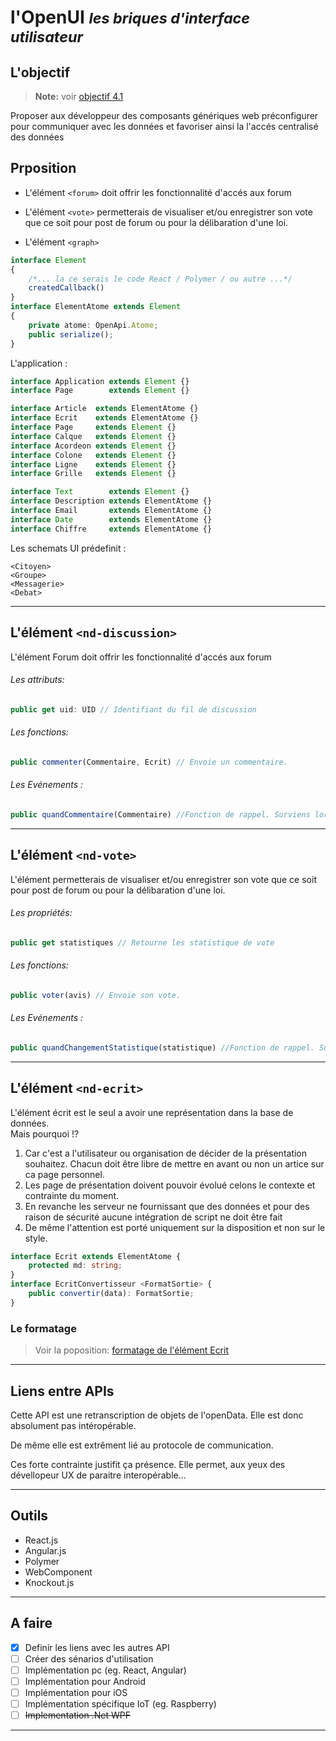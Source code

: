 
l'OpenUI
<small>*les briques d'interface utilisateur*</small>
===

## L'objectif

> **Note:** voir [objectif 4.1](../../CDF.md)

Proposer aux développeur des composants génériques web
préconfigurer pour communiquer avec les données et favoriser
ainsi la l'accés centralisé des données

## Prposition

- L'élément ```<forum>``` doit offrir les fonctionnalité
 d'accés aux forum

- L'élément ```<vote>``` permetterais de visualiser et/ou
  enregistrer son vote que ce soit pour post de forum ou
  pour la délibaration d'une loi.

- L'élément ```<graph>```

```typescript
interface Element
{
    /*... la ce serais le code React / Polymer / ou autre ...*/
    createdCallback()
}
interface ElementAtome extends Element
{
    private atome: OpenApi.Atome;
    public serialize();
}
```

L'application :

```typescript
interface Application extends Element {}
interface Page        extends Element {}
```

```typescript
interface Article  extends ElementAtome {}
interface Ecrit    extends ElementAtome {}
interface Page     extends Element {}
interface Calque   extends Element {}
interface Acordeon extends Element {}
interface Colone   extends Element {}
interface Ligne    extends Element {}
interface Grille   extends Element {}
```

```typescript
interface Text        extends Element {}
interface Description extends ElementAtome {}  
interface Email       extends ElementAtome {}
interface Date        extends ElementAtome {}
interface Chiffre     extends ElementAtome {}
```

Les schemats UI prédefinit :

```
<Citoyen>
<Groupe>
<Messagerie>
<Debat>
```

---

## L'élément `<nd-discussion>`

L'élément Forum doit offrir les fonctionnalité
d'accés aux forum

###### Les attributs:
```ts
public get uid: UID // Identifiant du fil de discussion
```

###### Les fonctions:
```ts
public commenter(Commentaire, Ecrit) // Envoie un commentaire. 
```

###### Les Evénements :
```ts
public quandCommentaire(Commentaire) //Fonction de rappel. Surviens lors d'un nouveau message
```

---

## L'élément `<nd-vote>`

L'élément permetterais de visualiser et/ou
enregistrer son vote que ce soit pour post de forum ou
pour la délibaration d'une loi. 

###### Les propriétés:
```ts
public get statistiques // Retourne les statistique de vote
```

###### Les fonctions:
```ts
public voter(avis) // Envoie son vote. 
```

###### Les Evénements :
```ts
public quandChangementStatistique(statistique) //Fonction de rappel. Surviens lors d'un changement de statistique
```

---

## L'élément `<nd-ecrit>`

L'élément écrit est le seul a avoir une représentation dans la base de données. \
Mais pourquoi !?

1. Car c'est a l'utilisateur ou organisation de décider de la présentation
souhaitez. Chacun doit être libre de mettre en avant ou non un artice sur
ca page personnel.
2. Les page de présentation doivent pouvoir évolué celons le contexte
et contrainte du moment.
3. En revanche les serveur ne fournissant que des données et
pour des raison de sécurité aucune intégration de script ne doit être fait
4. De même l'attention est porté uniquement sur la disposition et non sur le
style.


```ts
interface Ecrit extends ElementAtome {
    protected md: string;
}
interface EcritConvertisseur <FormatSortie> {
    public convertir(data): FormatSortie;
}
```

### Le formatage

> Voir la poposition: [formatage de l'élément Ecrit](OpenUI-Ecrit.md)

---

## Liens entre APIs

Cette API est une retranscription de objets de l'openData.
Elle est donc absolument pas intéropérable.

De même elle est extrêment lié au protocole de communication.

Ces forte contrainte justifit ça présence. Elle permet, aux yeux
des dévellopeur UX de paraitre interopérable...

---

## Outils

- React.js
- Angular.js
- Polymer
- WebComponent
- Knockout.js

---

## A faire

- [x] Definir les liens avec les autres API
- [ ] Créer des sénarios d'utilisation
- [ ] Implémentation pc (eg. React, Angular)
- [ ] Implémentation pour Android
- [ ] Implémentation pour iOS
- [ ] Implémentation spécifique IoT (eg. Raspberry)
- [ ] ~~Implementation .Net WPF~~

---
